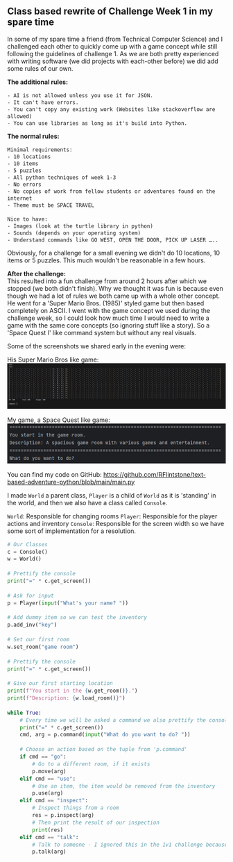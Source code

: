 ## Class based rewrite of Challenge Week 1 in my spare time

In some of my spare time a friend (from Technical Computer Science) and 
I challenged each other to quickly come up with a game concept while still following the guidelines of challenge 1.
As we are both pretty experienced with writing software (we did projects with each-other before) we did add some rules of our own.

**The additional rules:**

```
- AI is not allowed unless you use it for JSON.
- It can't have errors.
- You can't copy any existing work (Websites like stackoverflow are allowed)
- You can use libraries as long as it's build into Python.
```

**The normal rules:**
```
Minimal requirements:
- 10 locations
- 10 items
- 5 puzzles
- All python techniques of week 1-3
- No errors
- No copies of work from fellow students or adventures found on the internet
- Theme must be SPACE TRAVEL

Nice to have:
- Images (look at the turtle library in python)
- Sounds (depends on your operating system)
- Understand commands like GO WEST, OPEN THE DOOR, PICK UP LASER …..
```

Obviously, for a challenge for a small evening we didn't do 10 locations, 10 items or 5 puzzles. This much wouldn't be reasonable in a few hours.

**After the challenge:**<br> 
This resulted into a fun challenge from around 2 hours after which we stopped (we both didn't finish). 
Why we thought it was fun is because even though we had a lot of rules we both came up with a whole other concept.
He went for a 'Super Mario Bros. (1985)' styled game but then based completely on ASCII. 
I went with the game concept we used during the challenge week, so I could look how much time I would need to write a game
with the same core concepts (so ignoring stuff like a story). So a 'Space Quest I' like command system but without any real visuals.

Some of the screenshots we shared early in the evening were:

His Super Mario Bros like game:
![supermariobrosduochallenge1.png](img/supermariobrosduochallenge1.png)

My game, a Space Quest like game:
![spacequestduochallenge1.png](img/spacequestduochallenge1.png)

You can find my code on GitHub: https://github.com/RFlintstone/text-based-adventure-python/blob/main/main.py

I made `World` a parent class, `Player` is a child of `World` as it is 'standing' in the world, and then we also have a class called `Console`.

`World`: Responsible for changing rooms
`Player`: Responsible for the player actions and inventory
`Console`: Responsible for the screen width so we have some sort of implementation for a resolution.

```python
# Our Classes
c = Console()
w = World()

# Prettify the console 
print("=" * c.get_screen())

# Ask for input
p = Player(input("What's your name? "))

# Add dummy item so we can test the inventory
p.add_inv("key")

# Set our first room
w.set_room("game room")

# Prettify the console 
print("=" * c.get_screen())

# Give our first starting location
print(f"You start in the {w.get_room()}.")
print(f"Description: {w.load_room()}")

while True:
    # Every time we will be asked a command we also prettify the console
    print("=" * c.get_screen())
    cmd, arg = p.command(input("What do you want to do? "))
    
    # Choose an action based on the tuple from 'p.command'
    if cmd == "go":
        # Go to a different room, if it exists
        p.move(arg)
    elif cmd == "use":
        # Use an item, the item would be removed from the inventory
        p.use(arg)
    elif cmd == "inspect":
        # Inspect things from a room
        res = p.inspect(arg)
        # Then print the result of our inspection
        print(res)
    elif cmd == "talk":
        # Talk to someone - I ignored this in the 1v1 challenge because of time constraints
        p.talk(arg)
```